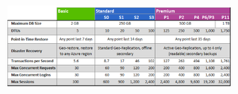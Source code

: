 ![Уровни обслуживания и уровни производительности](./media/sql-database-service-tiers-table/sql-database-service-tiers-table.png)

<!---HONumber=Nov15_HO1-->